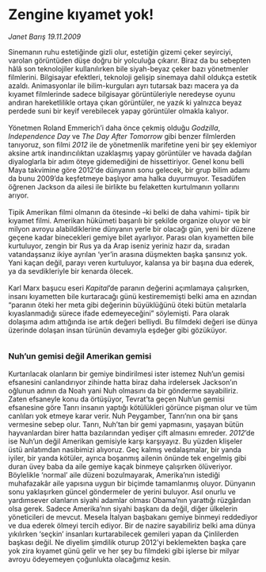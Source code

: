 # Zengine kıyamet yok!

*Janet Barış 19.11.2009*

<div class="taraf_structure_2col_1zq">
<div class="margen_n">



 <p>Sinemanın ruhu estetiğinde gizli olur, estetiğin gizemi çeker seyirciyi, varolan görüntüden düşe doğru bir yolculuğa çıkarır. Biraz da bu sebepten hâlâ son teknolojiler kullanılırken bile siyah-beyaz çeker bazı yönetmenler filmlerini. Bilgisayar efektleri, teknoloji gelişip sinemaya dahil oldukça estetik azaldı. Animasyonlar ile bilim-kurguları ayrı tutarsak bazı macera ya da kıyamet filmlerinde sadece bilgisayar görüntüleriyle neredeyse oyunu andıran hareketlilikle ortaya çıkan görüntüler, ne yazık ki yalnızca beyaz perdede suni bir keyif verebilecek yapay görüntüler olmakla kalıyor. <br/><br/>Yönetmen Roland Emmerich’i daha önce çekmiş olduğu <i>Godzilla</i>, <i>Independence Day</i> ve <i>The Day After Tomorrow</i> gibi benzer filmlerden tanıyoruz, son filmi <i>2012</i> ile de yönetmenlik marifetine yeni bir şey eklemiyor aksine artık inandırıcılıktan uzaklaşmış yapay görüntüler ve havada dağılan diyaloglarla bir adım öteye gidemediğini de hissettiriyor. Genel konu belli Maya takvimine göre 2012’de dünyanın sonu gelecek, bir grup bilim adamı da bunu 2009’da keşfetmeye başlıyor ama halka duyurmuyor. Tesadüfen öğrenen Jackson da ailesi ile birlikte bu felaketten kurtulmanın yollarını arıyor. <br/><br/>Tipik Amerikan filmi olmanın da ötesinde –ki belki de daha vahimi- tipik bir kıyamet filmi. Amerikan hükümeti başarılı bir şekilde organize oluyor ve bir milyon avroyu alabildiklerine dünyanın yerle bir olacağı gün, yeni bir düzene geçene kadar binecekleri gemiye bilet ayarlıyor. Parası olan kıyametten bile kurtuluyor, zengin bir Rus ya da Arap iseniz yeriniz hazır da, sıradan vatandaşsanız ikiye ayrılan ‘yer’in arasına düşmekten başka şansınız yok. Yani kaçan değil, parayı veren kurtuluyor, kalansa ya bir başına dua ederek, ya da sevdikleriyle bir kenarda ölecek. <br/><br/>Karl Marx başucu eseri <i>Kapital</i>’de paranın değerini açımlamaya çalışırken, insanı kıyametten bile kurtaracağı günü kestirememişti belki ama en azından “paranın öteki her meta gibi değerinin büyüklüğünü öteki bütün metalarla kıyaslanmadığı sürece ifade edemeyeceğini” söylemişti. Para olarak dolaşıma adım attığında ise artık değeri belliydi. Bu filmdeki değeri ise dünya üzerinde dolaşan insan türünün devamıyla eşdeğer gibi gözüküyor.<b> <br/><br/><br/><font size="3">Nuh’un gemisi değil Amerikan gemisi</font></b> <br/><br/>Kurtarılacak olanların bir gemiye bindirilmesi ister istemez Nuh’un gemisi efsanesini canlandırıyor zihinde hatta biraz daha irdelersek Jackson’ın oğlunun adının da Noah yani Nuh olmasını da bir gönderme sayabiliriz. Zaten efsaneyle konu da örtüşüyor, Tevrat’ta geçen Nuh’un gemisi efsanesine göre Tanrı insanın yaptığı kötülükleri görünce pişman olur ve tüm canlıları yok etmeye karar verir. Nuh Peygamber, Tanrı’nın ona bir şans vermesine sebep olur. Tanrı, Nuh’tan bir gemi yapmasını, yaşayan bütün hayvanlardan birer hatta bazılarından yedişer çift almasını emreder. <i>2012</i>’de ise Nuh’un değil Amerikan gemisiyle karşı karşıyayız. Bu yüzden klişeler üstü anlatımdan nasibimizi alıyoruz. Geç kalmış vedalaşmalar, bir yanda iyiler, bir yanda kötüler, ayrıca boşanmış ailenin önünde tek engelmiş gibi duran üvey baba da aile gemiye kaçak binmeye çalışırken ölüveriyor. Böylelikle ‘normal’ aile düzeni bozulmayarak, Amerika’nın istediği muhafazakâr aile yapısına uygun bir biçimde tamamlanmış oluyor. Dünyanın sonu yaklaşırken güncel göndermeler de yerini buluyor. Asıl onurlu ve yardımsever olanların siyahi adamlar olması Obama’nın yarattığı rüzgârdan olsa gerek. Sadece Amerika’nın siyahi başkanı da değil, diğer ülkelerin yöneticileri de mevcut. Mesela İtalyan başbakanı gemiye binmeyi reddediyor ve dua ederek ölmeyi tercih ediyor. Bir de nazire sayabiliriz belki ama dünya yıkılırken ‘seçkin’ insanları kurtarabilecek gemileri yapan da Çinlilerden başkası değil. Ne diyelim şimdilik oturup 2012’yi beklemekten başka çare yok zira kıyamet günü gelir ve her şey bu filmdeki gibi işlerse bir milyar avroyu ödeyemeyen çoğunlukta olacağımız kesin.</p>
<br/>
<br/>
<br/>



<br/>


<div id="taraf_not">
</div>

</div>


</div>
